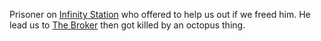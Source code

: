 Prisoner on [Infinity Station](../../Places/Infinity%20Station/Infinity%20Station.md) who offered to help us out if we freed him. He lead us to [The Broker](The%20Broker.md) then got killed by an octopus thing.